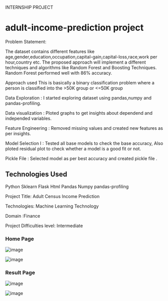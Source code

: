 <h> INTERNSHIP PROJECT </h>
# adult-income-prediction project

Problem Statement:

The dataset contains different features like age,gender,education,occupation,capital-gain,capital-loss,race,work per hour,country etc. The proposed approach will implement a different techniques and algorithms like Random Forest and Boosting Techniques. Random Forest performed well with 86% accuracy. 

Approach used
  This is basically a binary classification problem where a person is classified into the >50K group or <=50K group
 
 Data Exploration     : I started exploring dataset using pandas,numpy and pandas-profiling. 

 Data visualization   : Ploted graphs to get insights about dependend and independed variables. 

 Feature Engineering  :  Removed missing values and created new features as per insights.

 Model Selection I    : Tested all base models to check the base accuracy, Also ploted residual plot to check whether a model is a good fit or not.

 Pickle File          :  Selected model as per best accuracy and created pickle file .

## Technologies Used
Python
Sklearn
Flask
Html
Pandas
Numpy
pandas-profiling


Project Title: Adult Census Income Prediction


Technologies: Machine Learning Technology


Domain :Finance


Project Difficulties level: Intermediate


### Home Page
![image](https://user-images.githubusercontent.com/93968656/199657004-747ccd18-0ba4-4fd4-8b72-78c72227b349.png)

![image](https://user-images.githubusercontent.com/93968656/199657382-5a459aaf-bddf-4062-aebe-ddc8ff7c9b67.png)


### Result Page

![image](https://user-images.githubusercontent.com/93968656/199657174-3420498c-01fe-4303-93e6-f4eb37ac49fc.png)

![image](https://user-images.githubusercontent.com/93968656/199657234-621fd661-b1a2-4a41-8d46-5a4808429067.png)

